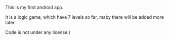 This is my first android app.

It is a logic game, which have 7 levels so far, maby there will be added more later.

Code is not under any license:)

